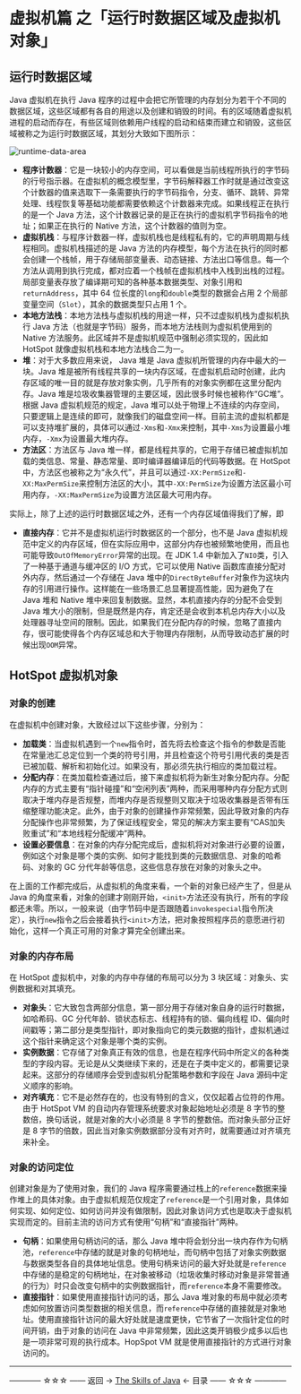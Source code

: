 # 虚拟机篇 之「运行时数据区域及虚拟机对象」

## 运行时数据区域

Java 虚拟机在执行 Java 程序的过程中会把它所管理的内存划分为若干个不同的数据区域，这些区域都有各自的用途以及创建和销毁的时间。有的区域随着虚拟机进程的启动而存在，有些区域则依赖用户线程的启动和结束而建立和销毁，这些区域被称之为运行时数据区域，其划分大致如下图所示：

![runtime-data-area](https://github.com/guobinhit/java-skills/blob/master/images/virtual-machine/vmo-runtime/runtime-data-area.png)

 - **程序计数器**：它是一块较小的内存空间，可以看做是当前线程所执行的字节码的行号指示器。在虚拟机的概念模型里，字节码解释器工作时就是通过改变这个计数器的值来选取下一条需要执行的字节码指令，分支、循环、跳转、异常处理、线程恢复等基础功能都需要依赖这个计数器来完成。如果线程正在执行的是一个 Java 方法，这个计数器记录的是正在执行的虚拟机字节码指令的地址；如果正在执行的 Native 方法，这个计数器的值则为空。
- **虚拟机栈**：与程序计数器一样，虚拟机栈也是线程私有的，它的声明周期与线程相同。虚拟机栈描述的是 Java 方法的内存模型，每个方法在执行的同时都会创建一个栈帧，用于存储局部变量表、动态链接、方法出口等信息。每一个方法从调用到执行完成，都对应着一个栈帧在虚拟机栈中入栈到出栈的过程。局部变量表存放了编译期可知的各种基本数据类型、对象引用和`returnAddress`，其中 64 位长度的`long`和`double`类型的数据会占用 2 个局部变量空间（`Slot`），其余的数据类型只占用 1 个。
- **本地方法栈**：本地方法栈与虚拟机栈的用途一样，只不过虚拟机栈为虚拟机执行 Java 方法（也就是字节码）服务，而本地方法栈则为虚拟机使用到的 Native 方法服务。此区域并不是虚拟机规范中强制必须实现的，因此如 HotSpot 就像虚拟机栈和本地方法栈合二为一。
- **堆**：对于大多数应用来说， Java 堆是 Java 虚拟机所管理的内存中最大的一块。Java 堆是被所有线程共享的一块内存区域，在虚拟机启动时创建，此内存区域的唯一目的就是存放对象实例，几乎所有的对象实例都在这里分配内存。Java 堆是垃圾收集器管理的主要区域，因此很多时候也被称作“GC堆”。根据 Java 虚拟机规范的规定，Java 堆可以处于物理上不连续的内存空间，只要逻辑上是连续的即可，就像我们的磁盘空间一样。目前主流的虚拟机都是可以支持堆扩展的，具体可以通过`-Xms`和`-Xmx`来控制，其中`-Xms`为设置最小堆内存，`-Xmx`为设置最大堆内存。
- **方法区**：方法区与 Java 堆一样，都是线程共享的，它用于存储已被虚拟机加载的类信息、常量、静态常量、即时编译器编译后的代码等数据。在 HotSpot 中，方法区也被称之为“永久代”，并且可以通过`-XX:PermSize`和`-XX:MaxPermSize`来控制方法区的大小，其中`-XX:PermSize`为设置方法区最小可用内存，`-XX:MaxPermSize`为设置方法区最大可用内存。

实际上，除了上述的运行时数据区域之外，还有一个内存区域值得我们了解，即

- **直接内存**：它并不是虚拟机运行时数据区的一个部分，也不是 Java 虚拟机规范中定义的内存区域，但在实际应用中，这部分内存也被频繁地使用，而且也可能导致`OutOfMemoryError`异常的出现。在 JDK 1.4 中新加入了`NIO`类，引入了一种基于通道与缓冲区的 I/O 方式，它可以使用 Native 函数库直接分配对外内存，然后通过一个存储在 Java 堆中的`DirectByteBuffer`对象作为这块内存的引用进行操作。这样能在一些场景汇总显著提高性能，因为避免了在 Java 堆和 Native 堆中来回复制数据。显然，本机直接内存的分配不会受到 Java 堆大小的限制，但是既然是内存，肯定还是会收到本机总内存大小以及处理器寻址空间的限制。因此，如果我们在分配内存的时候，忽略了直接内存，很可能使得各个内存区域总和大于物理内存限制，从而导致动态扩展的时候出现`OOM`异常。

## HotSpot 虚拟机对象

### 对象的创建

在虚拟机中创建对象，大致经过以下这些步骤，分别为：

- **加载类**：当虚拟机遇到一个`new`指令时，首先将去检查这个指令的参数是否能在常量池汇总定位到一个类的符号引用，并且检查这个符号引用代表的类是否已被加载、解析和初始化过。如果没有，那必须先执行相应的类加载过程。
- **分配内存**：在类加载检查通过后，接下来虚拟机将为新生对象分配内存。分配内存的方式主要有“指针碰撞”和“空闲列表”两种，而采用哪种内存分配方式则取决于堆内存是否规整，而堆内存是否规整则又取决于垃圾收集器是否带有压缩整理功能决定。此外，由于对象的创建操作非常频繁，因此导致对象的内存分配操作也非常频繁，为了保证线程安全，常见的解决方案主要有“CAS加失败重试”和“本地线程分配缓冲”两种。
- **设置必要信息**：在对象的内存分配完成后，虚拟机将对对象进行必要的设置，例如这个对象是哪个类的实例、如何才能找到类的元数据信息、对象的哈希码、对象的 GC 分代年龄等信息，这些信息存放在对象的对象头之中。

在上面的工作都完成后，从虚拟机的角度来看，一个新的对象已经产生了，但是从 Java 的角度来看，对象的创建才刚刚开始，`<init>`方法还没有执行，所有的字段都还未零。所以，一般来说（由字节码中是否跟随着`invokespecial`指令所决定），执行`new`指令之后会接着执行`<init>`方法，把对象按照程序员的意愿进行初始化，这样一个真正可用的对象才算完全创建出来。

### 对象的内存布局

在 HotSpot 虚拟机中，对象的内存中存储的布局可以分为 3 块区域：对象头、实例数据和对其填充。

- **对象头**：它大致包含两部分信息，第一部分用于存储对象自身的运行时数据，如哈希码、GC 分代年龄、锁状态标志、线程持有的锁、偏向线程 ID、偏向时间戳等；第二部分是类型指针，即对象指向它的类元数据的指针，虚拟机通过这个指针来确定这个对象是哪个类的实例。
- **实例数据**：它存储了对象真正有效的信息，也是在程序代码中所定义的各种类型的字段内容。无论是从父类继续下来的，还是在子类中定义的，都需要记录起来。这部分的存储顺序会受到虚拟机分配策略参数和字段在 Java 源码中定义顺序的影响。
- **对齐填充**：它不是必然存在的，也没有特别的含义，仅仅起着占位符的作用。由于 HotSpot VM 的自动内存管理系统要求对象起始地址必须是 8 字节的整数倍，换句话说，就是对象的大小必须是 8 字节的整数倍。而对象头部分正好是 8 字节的倍数，因此当对象实例数据部分没有对齐时，就需要通过对齐填充来补全。

### 对象的访问定位

创建对象是为了使用对象，我们的 Java 程序需要通过栈上的`reference`数据来操作堆上的具体对象。由于虚拟机规范仅规定了`reference`是一个引用对象，具体如何实现、如何定位、如何访问并没有做限制，因此对象访问方式也是取决于虚拟机实现而定的。目前主流的访问方式有使用“句柄”和“直接指针”两种。

- **句柄**：如果使用句柄访问的话，那么 Java 堆中将会划分出一块内存作为句柄池，`reference`中存储的就是对象的句柄地址，而句柄中包括了对象实例数据与数据类型各自的具体地址信息。使用句柄来访问的最大好处就是`reference`中存储的是稳定的句柄地址，在对象被移动（垃圾收集时移动对象是非常普通的行为）时只会改变句柄中的实例数据指针，而`reference`本身不需要修改。
- **直接指针**：如果使用直接指针访问的话，那么 Java 堆对象的布局中就必须考虑如何放置访问类型数据的相关信息，而`reference`中存储的直接就是对象地址。使用直接指针访问的最大好处就是速度更快，它节省了一次指针定位的时间开销，由于对象的访问在 Java 中非常频繁，因此这类开销极少成多以后也是一项非常可观的执行成本。HopSpot VM 就是使用直接指针的方式进行对象访问的。



----------

———— ☆☆☆ —— 返回 -> [The Skills of Java](http://blog.csdn.net/qq_35246620/article/details/78695893) <- 目录 —— ☆☆☆ ————
